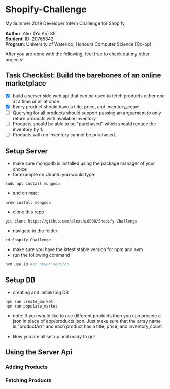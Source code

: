 # Shopify-Challenge
My Summer 2019 Developer Intern Challenge for Shopify

**Author**:  Alex (Yu An) Shi<br>
**Student**: ID: 20765342<br>
**Program**: University of Waterloo, Honours Computer Science (Co-op)

After you are done with the following, feel free to check out my other projects!

## Task Checklist: Build the barebones of an online marketplace

- [x] build a server side web api that can be used to fetch products either one at a time or all at once
- [x] Every product should have a title, price, and inventory\_count
- [ ] Querying for all products should support passing an arguement to only return products with available inventory
- [ ] Products should be able to be "purchased" which should reduce the inventory by 1.
- [ ] Products with no inventory cannot be purchased.

## Setup Server
- make sure mongodb is installed using the package manager of your choice
- for example on Ubuntu you would type:
```
sudo apt install mongodb
```
- and on mac:
```
brew install mongodb
```

- clone this repo
```
git clone https://github.com/alexshi0000/Shopify-Challenge
```

- navigate to the folder
```
cd Shopify-Challenge
```

- make sure you have the latest stable version for npm and nvm
- run the following command
```bash
nvm use 10 #or newer version
```

## Setup DB
- creating and initializing DB
```
npm run create_market
npm run populate_market
```
- note: If you would like to use different products then you can provide a json in
place of app/products.json. Just make sure that the array name is "productArr"
and each product has a title, price, and inventory\_count

- Now you are all set up and ready to go!

## Using the Server Api

### Adding Products

### Fetching Products

